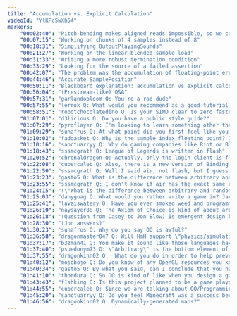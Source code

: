 ```yaml
---
title: "Accumulation vs. Explicit Calculation"
videoId: "YlKPcSwXh54"
markers:
    "00:02:40": "Pitch-bending makes aligned reads impossible, so we can support looping sounds, after all"
    "00:07:15": "Working on chunks of 4 samples instead of 8"
    "00:18:31": "Simplifying OutputPlayingSounds"
    "00:21:27": "Working on the linear-blended sample load"
    "00:31:33": "Writing a more robust termination condition"
    "00:33:29": "Looking for the source of a failed assertion"
    "00:42:07": "The problem was the accumulation of floating-point error while fetching samples"
    "00:44:46": "Accurate SamplePosition"
    "00:50:11": "Blackboard explanation: accumulation vs explicit calculation"
    "00:56:04": "(Prestream-like) Q&A"
    "00:57:31": "garlandobloom Q: You're a rad dude"
    "00:57:55": "lerrok Q: What would you recommend as a good tutorial source or area to learn how to code"
    "00:58:51": "robotchocolatedino Q: Is your SIMD clear to zero faster than memset?"
    "01:07:01": "d3licious Q: Do you have a public style guide?"
    "01:07:29": "pyroflayer Q: I'm looking to learn something other than Java so I can have diverse knowledge. Any recommendations on how to go about doing that?"
    "01:09:29": "sunafrus Q: At what point did you first feel like you could easily write software independently?"
    "01:10:02": "fadgasket Q: Why is the sample index floating point? Is it for the pitch shifting?"
    "01:10:16": "sanctuarryy Q: Why do gaming companies like Riot or Blizzard entertainment use C++ over all the rest of programming languages?"
    "01:18:43": "sssmcgrath Q: League of Legends is written in flash"
    "01:20:52": "chronaldragon Q: Actually, only the login client is flash. The game itself is C++."
    "01:22:08": "cubercaleb Q: Also, there is a new version of Binding of Isaac that is non-flash"
    "01:22:50": "sssmcgrath Q: Well I said air, not flash, but I guess I'm wrong either way?"
    "01:23:23": "gasto5 Q: What is the difference between arbitrary and random?"
    "01:23:55": "sssmcgrath Q: I don't know if air has the exact same runtime though? I've worked with air/flex and it's definitely the same API, but I don't know about the runtime"
    "01:24:15": "(\"What is the difference between arbitrary and random?\" followup) in the mathematical sense"
    "01:25:03": "danyguag Q: What would you rather write a game in? Java or C#?"
    "01:25:41": "lavaiswatery Q: Have you ever smoked weed and programmed?"
    "01:26:10": "naysayer88 Q: The Axiom of Choice is kind of about arbitrariness and is kind of controversial"
    "01:26:18": "(Question from Casey to Jon Blow) Is emergent design bad?"
    "01:28:30": "(Jon answers)"
    "01:30:23": "sunafrus Q: Why do you say OO is awful?"
    "01:36:58": "dragonmaster047 Q: Will HmH support \"physics/simulation\" and rendering in different threads?"
    "01:37:17": "b3zman41 Q: You make it sound like those languages have no purpose. They're great for other things than game dev"
    "01:37:40": "psuedonym73 Q: \"Arbitrary\" is the bottom element of a mathematical lattice. See http://www.azulsystems.com/blog/cliff/2012-02-12-too-much-theory for details"
    "01:37:55": "dragonkinn02 Q:  What do you do in order to help prevent carpal tunnel syndrome? Does it get real bad? Anything in particular you try and avoid?"
    "01:40:12": "mojobojo Q: Do you know of any OpenGL resources you know of that actually explain why they do what they are doing?"
    "01:40:34": "gasto5 Q: By what you said, can I conclude that you have not written a Game Design Document?"
    "01:41:10": "thordura Q: So OO is kind of like when you design a game ahead..."
    "01:43:43": "f1shking Q: Is this project planned to be a game playable for \"real\" or more like \"How I create games\"?"
    "01:44:55": "cubercaleb Q: Since we are talking about OO/Programming Languages I must ask, how do you feel about Perl?"
    "01:45:20": "sanctuarryy Q: Do you feel Minecraft was a success because of the idea rather than the execution for the first time ever?"
    "01:46:56": "dragonkinn02 Q: Dynamically-generated maps?"
---
```


